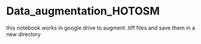 # Data_augmentation_HOTOSM
this notebook works in google drive to augment .tiff files and save them in  a new directory 
